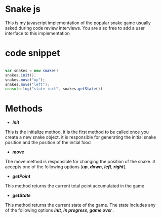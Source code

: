 # Snake js

This is my javascript implementation of the popular snake game usually asked during code review interviews. You are also free to 
add a user interface to this implementation

# code snippet

```javascript

var snakes = new snake()
snakes.init();
snakes.move("up");
snakes.move("left");
console.log("state init", snakes.getState())

```




# Methods

* ***Init***

This is the initialize method, it is the first method to be called once you create a new snake object. it is responsible for generating the initial snake position and the position of the initial food


* ***move***

The move method is responsible for changing the position of the snake. it accepts one of the following options [***up***, ***down***, ***left***, ***right***].

* ***getPoint***

This method returns the current total point accumulated in the game

* ***getState***

This method returns the current state of the game. The state includes any of the following options 
***init***, ***in progress***, ***game over*** .




